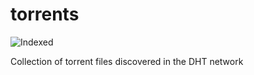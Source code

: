 torrents 
========
![Indexed](https://img.shields.io/badge/indexed-203704-blue)

Collection of torrent files discovered in the DHT network
